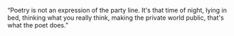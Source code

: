 “Poetry is not an expression of the party line. It's that time of night, lying in bed, thinking what you really think, making the private world public, that's what the poet does.” 
